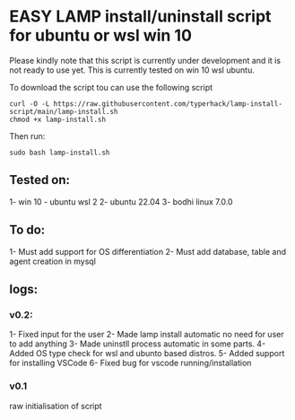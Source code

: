 # EASY LAMP install/uninstall script for ubuntu or wsl win 10
Please kindly note that this script is currently under development and it  is not ready to use yet.
This is currently tested on win 10 wsl ubuntu.


To download the script tou can use the following script
```
curl -O -L https://raw.githubusercontent.com/typerhack/lamp-install-script/main/lamp-install.sh
chmod +x lamp-install.sh
```
Then run:
```
sudo bash lamp-install.sh
```

## Tested on:
1- win 10 - ubuntu wsl 2
2- ubuntu 22.04
3- bodhi linux 7.0.0


## To do:
1- Must add support for OS differentiation
2- Must add database, table and agent creation in mysql


## logs:
### v0.2:
1- Fixed input for the user
2- Made lamp install automatic no need for user to add anything
3- Made uninstll process automatic in some parts.
4- Added OS type check for wsl and ubunto based distros.
5- Added support for installing VSCode
6- Fixed bug for vscode running/installation

### v0.1
raw initialisation of script
